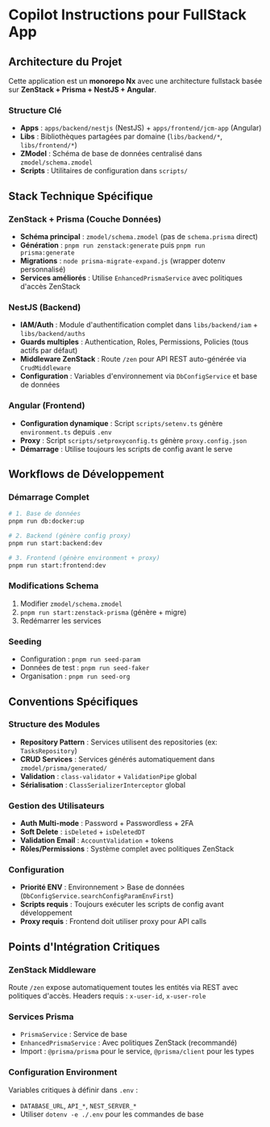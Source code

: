# Copilot Instructions pour FullStack App

## Architecture du Projet

Cette application est un **monorepo Nx** avec une architecture fullstack basée sur **ZenStack + Prisma + NestJS + Angular**.

### Structure Clé
- **Apps** : `apps/backend/nestjs` (NestJS) + `apps/frontend/jcm-app` (Angular)
- **Libs** : Bibliothèques partagées par domaine (`libs/backend/*`, `libs/frontend/*`)
- **ZModel** : Schéma de base de données centralisé dans `zmodel/schema.zmodel`
- **Scripts** : Utilitaires de configuration dans `scripts/`

## Stack Technique Spécifique

### ZenStack + Prisma (Couche Données)
- **Schéma principal** : `zmodel/schema.zmodel` (pas de `schema.prisma` direct)
- **Génération** : `pnpm run zenstack:generate` puis `pnpm run prisma:generate`
- **Migrations** : `node prisma-migrate-expand.js` (wrapper dotenv personnalisé)
- **Services améliorés** : Utilise `EnhancedPrismaService` avec politiques d'accès ZenStack

### NestJS (Backend)
- **IAM/Auth** : Module d'authentification complet dans `libs/backend/iam` + `libs/backend/auths`
- **Guards multiples** : Authentication, Roles, Permissions, Policies (tous actifs par défaut)
- **Middleware ZenStack** : Route `/zen` pour API REST auto-générée via `CrudMiddleware`
- **Configuration** : Variables d'environnement via `DbConfigService` et base de données

### Angular (Frontend)
- **Configuration dynamique** : Script `scripts/setenv.ts` génère `environment.ts` depuis `.env`
- **Proxy** : Script `scripts/setproxyconfig.ts` génère `proxy.config.json`
- **Démarrage** : Utilise toujours les scripts de config avant le serve

## Workflows de Développement

### Démarrage Complet
```bash
# 1. Base de données
pnpm run db:docker:up

# 2. Backend (génère config proxy)
pnpm run start:backend:dev

# 3. Frontend (génère environment + proxy)
pnpm run start:frontend:dev
```

### Modifications Schema
1. Modifier `zmodel/schema.zmodel`
2. `pnpm run start:zenstack-prisma` (génère + migre)
3. Redémarrer les services

### Seeding
- Configuration : `pnpm run seed-param`
- Données de test : `pnpm run seed-faker`
- Organisation : `pnpm run seed-org`

## Conventions Spécifiques

### Structure des Modules
- **Repository Pattern** : Services utilisent des repositories (ex: `TasksRepository`)
- **CRUD Services** : Services générés automatiquement dans `zmodel/prisma/generated/`
- **Validation** : `class-validator` + `ValidationPipe` global
- **Sérialisation** : `ClassSerializerInterceptor` global

### Gestion des Utilisateurs
- **Auth Multi-mode** : Password + Passwordless + 2FA
- **Soft Delete** : `isDeleted` + `isDeletedDT` 
- **Validation Email** : `AccountValidation` + tokens
- **Rôles/Permissions** : Système complet avec politiques ZenStack

### Configuration
- **Priorité ENV** : Environnement > Base de données (`DbConfigService.searchConfigParamEnvFirst`)
- **Scripts requis** : Toujours exécuter les scripts de config avant développement
- **Proxy requis** : Frontend doit utiliser proxy pour API calls

## Points d'Intégration Critiques

### ZenStack Middleware
Route `/zen` expose automatiquement toutes les entités via REST avec politiques d'accès.
Headers requis : `x-user-id`, `x-user-role`

### Services Prisma
- `PrismaService` : Service de base
- `EnhancedPrismaService` : Avec politiques ZenStack (recommandé)
- Import : `@prisma/prisma` pour le service, `@prisma/client` pour les types

### Configuration Environment
Variables critiques à définir dans `.env` :
- `DATABASE_URL`, `API_*`, `NEST_SERVER_*`
- Utiliser `dotenv -e ./.env` pour les commandes de base
